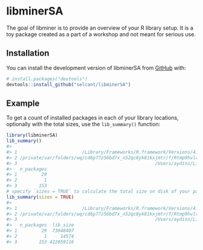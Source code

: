 
<!-- README.md is generated from README.Rmd. Please edit that file -->

# libminerSA

<!-- badges: start -->
<!-- badges: end -->

The goal of libminer is to provide an overview of your R library setup.
It is a toy package created as a part of a workshop and not meant for
serious use.

## Installation

You can install the development version of libminerSA from
[GitHub](https://github.com/) with:

``` r
# install.packages("devtools")
devtools::install_github("selcant/libminerSA")
```

## Example

To get a count of installed packages in each of your library locations,
optionally with the total sizes, use the `lib_summary()` function:

``` r
library(libminerSA)
lib_summary()
#>                                                                                        Library
#> 1                        /Library/Frameworks/R.framework/Versions/4.3-x86_64/Resources/library
#> 2 /private/var/folders/wq/cd6p77z56bd7x_n52qc8yk81kxjmtr/T/Rtmp9hvlr2/temp_libpath5d4221e06600
#> 3                                                   /Users/aydins/Library/R/x86_64/4.3/library
#>   n_packages
#> 1         29
#> 2          1
#> 3        153
# specify `sizes = TRUE` to calculate the total size on disk of your packages
lib_summary(sizes = TRUE)
#>                                                                                        Library
#> 1                        /Library/Frameworks/R.framework/Versions/4.3-x86_64/Resources/library
#> 2 /private/var/folders/wq/cd6p77z56bd7x_n52qc8yk81kxjmtr/T/Rtmp9hvlr2/temp_libpath5d4221e06600
#> 3                                                   /Users/aydins/Library/R/x86_64/4.3/library
#>   n_packages  lib_size
#> 1         29  73048407
#> 2          1     14574
#> 3        153 422059116
```
